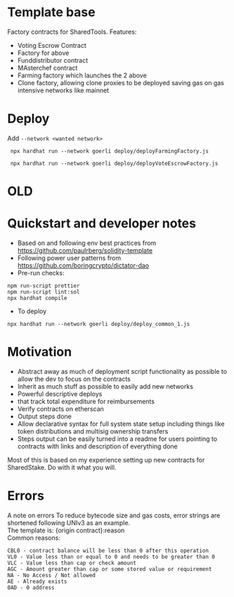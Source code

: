 # Template base

Factory contracts for SharedTools. 
Features:
- Voting Escrow Contract 
- Factory for above
- Funddistributor contract
- MAsterchef contract
- Farming factory which launches the 2 above
- Clone factory, allowing clone proxies to be deployed saving gas on gas intensive networks like mainnet 

# Deploy

Add `--network <wanted network>` 
```
 npx hardhat run --network goerli deploy/deployFarmingFactory.js 

 npx hardhat run --network goerli deploy/deployVoteEscrowFactory.js 
 ```

# OLD
# Quickstart and developer notes

- Based on and following env best practices from https://github.com/paulrberg/solidity-template
- Following power user patterns from https://github.com/boringcrypto/dictator-dao
- Pre-run checks:

```
npm run-script prettier
npm run-script lint:sol
npx hardhat compile
```

- To deploy
```
npx hardhat run --network goerli deploy/deploy_common_1.js 
```

# Motivation
- Abstract away as much of deployment script functionality as possible to allow the dev to focus on the contracts
- Inherit as much stuff as possible to easily add new networks
- Powerful descriptive deploys 
- that track total expenditure for reimbursements
- Verify contracts on etherscan
- Output steps done
- Allow declarative syntax for full system state setup including things like token distributions and multisig ownership transfers
- Steps output can be easily turned into a readme for users pointing to contracts with links and description of everything done  

Most of this is based on my experience setting up new contracts for SharedStake.  Do with it what you will.  
# Errors

A note on errors
To reduce bytecode size and gas costs, error strings are shortened following UNIv3 as an example.  
The template is: {origin contract}:reason  
Common reasons:

```
CBL0 - contract balance will be less than 0 after this operation
VL0 - Value less than or equal to 0 and needs to be greater than 0
VLC - Value less than cap or check amount
AGC - Amount greater than cap or some stored value or requirement
NA - No Access / Not allowed
AE - Already exists
0AD - 0 address
```
